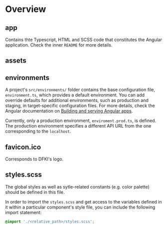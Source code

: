 # Overview

## app
Contains thte Typescript, HTML and SCSS code that constitutes the Angular application. Check the inner `README` for more details.

## assets


## environments 
A project's `src/environments/` folder contains the base configuration file, `environment.ts`, which provides a default environment. You can add override defaults for additional environments, such as production and staging, in target-specific configuration files. For more details, check the Angular documentation on [Building and serving Angular apps](https://angular.io/guide/build).

Currently, only a production environment, `enviroment.prod.ts`, is defined. The production 
environment specifies a different API URL from the one corresponding to the `localhost`. 

## favicon.ico 
Corresponds to DFKI's logo.

## styles.scss 
The global styles as well as sytle-related constants (e.g. color palette) should be defined in this file. 

In order to import the `styles.scss` and 
get access to the variables defined in it within a particular component's style file, you can include the following import statement:

```css 
@import './<relative_path>/styles.scss';
```
